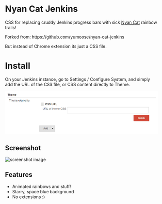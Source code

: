 # Nyan Cat Jenkins

CSS for replacing cruddy Jenkins progress bars with sick
[Nyan Cat](http://nyan.cat) rainbow trails!

Forked from: https://github.com/yumoose/nyan-cat-jenkins 

But instead of Chrome extension its just a CSS file. 

# Install 

On your Jenkins instance, go to Settings / Configure System, and simply add the URL of the CSS file, or CSS content  directly to Theme.

![screenshot image](jenkins.png)

## Screenshot
![screenshot image](screenshot.png)

## Features
* Animated rainbows and stuff!
* Starry, space blue background
* No extensions :)
